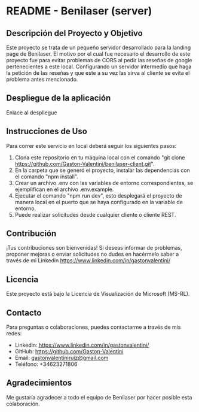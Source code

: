 # README - Benilaser (server)

## Descripción del Proyecto y Objetivo

Este proyecto se trata de un pequeño servidor desarrollado para la landing page de Benilaser. El motivo por el cual fue necesario el desarrollo de este proyecto fue para evitar problemas de CORS al pedir las reseñas de google pertenecientes a este local. Configurando un servidor intermedio que haga la petición de las reseñas y que este a su vez las sirva al cliente se evita el problema antes mencionado.

## Despliegue de la aplicación

Enlace al despliegue

## Instrucciones de Uso

Para correr este servicio en local deberá seguir los siguientes pasos:

1. Clona este repositorio en tu máquina local con el comando "git clone https://github.com/Gaston-Valentini/benilaser-client.git".
2. En la carpeta que se generó el proyecto, instalar las dependencias con el comando "npm install".
3. Crear un archivo .env con las variables de entorno correspondientes, se ejemplifican en el archivo .env.example.
4. Ejecutar el comando "npm run dev", esto desplegará el proyecto de manera local en el puerto que se haya configurado en la variable de entorno.
5. Puede realizar solicitudes desde cualquier cliente o cliente REST.

## Contribución

¡Tus contribuciones son bienvenidas! Si deseas informar de problemas, proponer mejoras o enviar solicitudes no dudes en hacérmelo saber a través de mi Linkedin https://www.linkedin.com/in/gastonvalentini/

## Licencia

Este proyecto está bajo la Licencia de Visualización de Microsoft (MS-RL).

## Contacto

Para preguntas o colaboraciones, puedes contactarme a través de mis redes:

-   Linkedin: https://www.linkedin.com/in/gastonvalentini/
-   GitHub: https://github.com/Gaston-Valentini
-   Email: gastonvalentiniruiz@gmail.com
-   Teléfono: +34623271806

## Agradecimientos

Me gustaría agradecer a todo el equipo de Benilaser por hacer posible esta colaboración.

